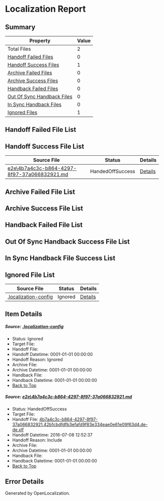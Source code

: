 # <a name='report-top'></a> Localization Report

## Summary
 Property | Value 
 -------- | ----- 
 Total Files | 2
[ Handoff Failed Files ](#handoff-failed-list)| 0
[ Handoff Success Files ](#handoff-success-list)| 1
[ Archive Failed Files ](#archive-failed-list)| 0
[ Archive Success Files ](#archive-success-list)| 0
[ Handback Failed Files ](#handback-failed-list)| 0
[ Out Of Sync Handback Files ](#outofsync-handback-success-list)| 0
[ In Sync Handback Files ](#insync-handback-success-list)| 0
[ Ignored Files ](#ignored-list)| 1

## <a name='handoff-failed-list'></a> Handoff Failed File List

## <a name='handoff-success-list'></a> Handoff Success File List
 Source File | Status | Details 
 ----------- | ------ | ------- 
 [e2e\4b7a4c3c-b864-4297-8f97-37a066832921.md](https://github.com/OpenLocalizationTestOrg/oltest/blob/c6ed225e3cb2cdae8c80d6a4b233abf667fcabf8/e2e/4b7a4c3c-b864-4297-8f97-37a066832921.md) | HandedOffSuccess | [Details](#024456067da92e9d630a78e6958550d56a42e8251)

## <a name='archive-failed-list'></a> Archive Failed File List

## <a name='archive-success-list'></a> Archive Success File List

## <a name='handback-failed-list'></a> Handback Failed File List

## <a name='outofsync-handback-success-list'></a> Out Of Sync Handback Success File List

## <a name='insync-handback-success-list'></a> In Sync Handback File Success List

## <a name='ignored-list'></a> Ignored File List
 Source File | Status | Details 
 ----------- | ------ | ------- 
 [.localization-config](https://github.com/OpenLocalizationTestOrg/oltest/blob/c6ed225e3cb2cdae8c80d6a4b233abf667fcabf8/.localization-config) | Ignored | [Details](#3d4f252ac210baf56311d7e97dcc2db10974dbd20)

## Item Details
##### <a name='3d4f252ac210baf56311d7e97dcc2db10974dbd20'></a> Source: [.localization-config](https://github.com/OpenLocalizationTestOrg/oltest/blob/c6ed225e3cb2cdae8c80d6a4b233abf667fcabf8/.localization-config)
* Status: Ignored
* Target File: 
* Handoff File: 
* Handoff Datetime: 0001-01-01 00:00:00
* Handoff Reason: Ignored
* Archive File: 
* Archive Datetime: 0001-01-01 00:00:00
* Handback File: 
* Handback Datetime: 0001-01-01 00:00:00
* [Back to Top](#report-top)

##### <a name='024456067da92e9d630a78e6958550d56a42e8251'></a> Source: [e2e\4b7a4c3c-b864-4297-8f97-37a066832921.md](https://github.com/OpenLocalizationTestOrg/oltest/blob/c6ed225e3cb2cdae8c80d6a4b233abf667fcabf8/e2e/4b7a4c3c-b864-4297-8f97-37a066832921.md)
* Status: HandedOffSuccess
* Target File: 
* Handoff File: [4b7a4c3c-b864-4297-8f97-37a066832921.42b1cbdfdfb3efafd9f83e334eae0e61e09f63d4.de-de.xlf](https://github.com/OpenLocalizationTestOrg/olhandoff-e2e/blob/be013ddc1837e9a533d990bf1ca1e464419573da/ol-handoff/OpenLocalizationTestOrg/oltest-dede-fly/ci/ht/4b7a4c3c-b864-4297-8f97-37a066832921.42b1cbdfdfb3efafd9f83e334eae0e61e09f63d4.de-de.xlf)
* Handoff Datetime: 2016-07-08 12:52:37
* Handoff Reason: Include
* Archive File: 
* Archive Datetime: 0001-01-01 00:00:00
* Handback File: 
* Handback Datetime: 0001-01-01 00:00:00
* [Back to Top](#report-top)


## Error Details

Generated by OpenLocalization.
